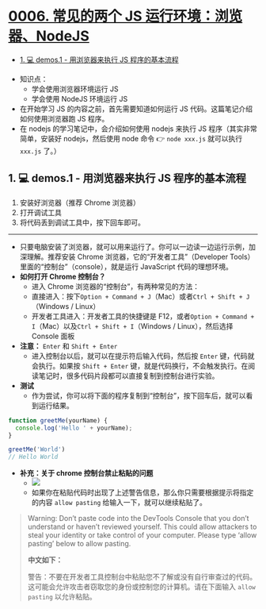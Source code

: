 # [0006. 常见的两个 JS 运行环境：浏览器、NodeJS](https://github.com/Tdahuyou/TNotes.html-css-js/tree/main/notes/0006.%20%E5%B8%B8%E8%A7%81%E7%9A%84%E4%B8%A4%E4%B8%AA%20JS%20%E8%BF%90%E8%A1%8C%E7%8E%AF%E5%A2%83%EF%BC%9A%E6%B5%8F%E8%A7%88%E5%99%A8%E3%80%81NodeJS)

<!-- region:toc -->
- [1. 💻 demos.1 - 用浏览器来执行 JS 程序的基本流程](#1--demos1---用浏览器来执行-js-程序的基本流程)
<!-- endregion:toc -->
- 知识点：
  - 学会使用浏览器环境运行 JS
  - 学会使用 NodeJS 环境运行 JS
- 在开始学习 JS 的内容之前，首先需要知道如何运行 JS 代码。这篇笔记介绍如何使用浏览器跑 JS 程序。
- 在 nodejs 的学习笔记中，会介绍如何使用 nodejs 来执行 JS 程序（其实非常简单，安装好 nodejs，然后使用 node 命令 👉 `node xxx.js` 就可以执行 `xxx.js` 了。）

## 1. 💻 demos.1 - 用浏览器来执行 JS 程序的基本流程

1. 安装好浏览器（推荐 Chrome 浏览器）
2. 打开调试工具
3. 将代码丢到调试工具中，按下回车即可。

---

- 只要电脑安装了浏览器，就可以用来运行了。你可以一边读一边运行示例，加深理解。推荐安装 Chrome 浏览器，它的“开发者工具”（Developer Tools）里面的“控制台”（console），就是运行 JavaScript 代码的理想环境。
- **如何打开 Chrome 控制台？**
  - 进入 Chrome 浏览器的“控制台”，有两种常见的方法：
  - 直接进入：按下`Option + Command + J`（Mac）或者`Ctrl + Shift + J`（Windows / Linux）
  - 开发者工具进入：开发者工具的快捷键是 F12，或者`Option + Command + I`（Mac）以及`Ctrl + Shift + I`（Windows / Linux），然后选择 Console 面板
- **注意：** `Enter` 和 `Shift + Enter`
  - 进入控制台以后，就可以在提示符后输入代码，然后按 `Enter` 键，代码就会执行。如果按 `Shift + Enter` 键，就是代码换行，不会触发执行。在阅读笔记时，很多代码片段都可以直接复制到控制台进行实验。
- **测试**
  - 作为尝试，你可以将下面的程序复制到“控制台”，按下回车后，就可以看到运行结果。

```javascript
function greetMe(yourName) {
  console.log('Hello ' + yourName);
}

greetMe('World')
// Hello World
```

- **补充：关于 chrome 控制台禁止粘贴的问题**
  - ![](https://cdn.nlark.com/yuque/0/2024/png/2331396/1717584612823-c328a446-4232-424e-a0c2-6f047524fb55.png)
  - 如果你在粘贴代码时出现了上述警告信息，那么你只需要根据提示将指定的内容 `allow pasting` 给输入一下，就可以继续粘贴了。

> Warning: Don’t paste code into the DevTools Console that you don’t understand or haven’t reviewed yourself. This could allow attackers to steal your identity or take control of your computer. Please type ‘allow pasting’ below to allow pasting.
>
> **中文如下：**
>
> 警告：不要在开发者工具控制台中粘贴您不了解或没有自行审查过的代码。这可能会允许攻击者窃取您的身份或控制您的计算机。请在下面输入 `allow pasting` 以允许粘贴。
